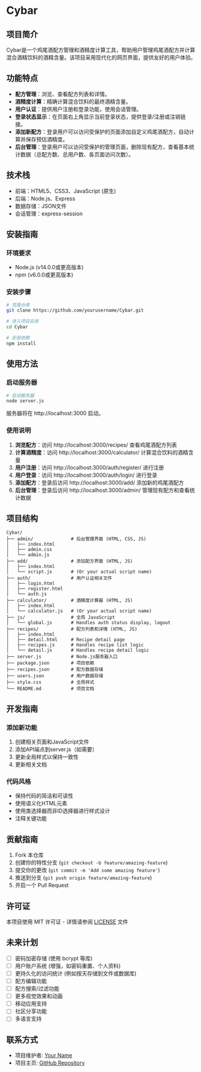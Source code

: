 # Cybar

## 项目简介
Cybar是一个鸡尾酒配方管理和酒精度计算工具，帮助用户管理鸡尾酒配方并计算混合酒精饮料的酒精含量。该项目采用现代化的网页界面，提供友好的用户体验。

## 功能特点

- **配方管理**：浏览、查看配方列表和详情。
- **酒精度计算**：精确计算混合饮料的最终酒精含量。
- **用户认证**：提供用户注册和登录功能，使用会话管理。
- **登录状态显示**：在页面右上角显示当前登录状态，提供登录/注册或注销链接。
- **添加新配方**：登录用户可以访问受保护的页面添加自定义鸡尾酒配方，自动计算并保存预估酒精度。
- **后台管理**：登录用户可以访问受保护的管理页面，删除现有配方，查看基本统计数据（总配方数、总用户数、各页面访问次数）。

## 技术栈

- 前端：HTML5、CSS3、JavaScript (原生)
- 后端：Node.js、Express
- 数据存储：JSON文件
- 会话管理：express-session

## 安装指南

### 环境要求
- Node.js (v14.0.0或更高版本)
- npm (v6.0.0或更高版本)

### 安装步骤

```bash
# 克隆仓库
git clone https://github.com/yourusername/Cybar.git

# 进入项目目录
cd Cybar

# 安装依赖
npm install
```

## 使用方法

### 启动服务器

```bash
# 启动服务器
node server.js
```

服务器将在 http://localhost:3000 启动。

### 使用说明

1. **浏览配方**：访问 http://localhost:3000/recipes/ 查看鸡尾酒配方列表
2. **计算酒精度**：访问 http://localhost:3000/calculator/ 计算混合饮料的酒精含量
3. **用户注册**：访问 http://localhost:3000/auth/register/ 进行注册
4. **用户登录**：访问 http://localhost:3000/auth/login/ 进行登录
5. **添加配方**：登录后访问 http://localhost:3000/add/ 添加新的鸡尾酒配方
6. **后台管理**：登录后访问 http://localhost:3000/admin/ 管理现有配方和查看统计数据

## 项目结构

```
Cybar/
├── admin/              # 后台管理界面 (HTML, CSS, JS)
│   ├── index.html
│   ├── admin.css
│   └── admin.js
├── add/                # 添加配方界面 (HTML, JS)
│   ├── index.html
│   └── script.js       # (Or your actual script name)
├── auth/               # 用户认证相关文件
│   ├── login.html
│   ├── register.html
│   └── auth.js
├── calculator/         # 酒精度计算器 (HTML, JS)
│   ├── index.html
│   └── calculator.js   # (Or your actual script name)
├── js/                 # 全局 JavaScript
│   └── global.js       # Handles auth status display, logout
├── recipes/            # 配方列表和详情 (HTML, JS)
│   ├── index.html
│   ├── detail.html     # Recipe detail page
│   ├── recipes.js      # Handles recipe list logic
│   └── detail.js       # Handles recipe detail logic
├── server.js           # Node.js服务器入口
├── package.json        # 项目依赖
├── recipes.json        # 配方数据存储
├── users.json          # 用户数据存储
├── style.css           # 全局样式
└── README.md           # 项目文档
```

## 开发指南

### 添加新功能

1. 创建相关页面和JavaScript文件
2. 添加API端点到server.js（如需要）
3. 更新全局样式以保持一致性
4. 更新相关文档

### 代码风格

- 保持代码的简洁和可读性
- 使用语义化HTML元素
- 使用类选择器而非ID选择器进行样式设计
- 注释关键功能

## 贡献指南

1. Fork 本仓库
2. 创建你的特性分支 (`git checkout -b feature/amazing-feature`)
3. 提交你的更改 (`git commit -m 'Add some amazing feature'`)
4. 推送到分支 (`git push origin feature/amazing-feature`)
5. 开启一个 Pull Request

## 许可证

本项目使用 MIT 许可证 - 详情请参阅 [LICENSE](LICENSE) 文件

## 未来计划

- [ ] 密码加密存储 (使用 bcrypt 等库)
- [ ] 用户账户系统 (增强，如密码重置、个人资料)
- [ ] 更持久化的访问统计 (例如按天存储到文件或数据库)
- [ ] 配方编辑功能
- [ ] 配方搜索/过滤功能
- [ ] 更多视觉效果和动画
- [ ] 移动应用支持
- [ ] 社区分享功能
- [ ] 多语言支持

## 联系方式

- 项目维护者: [Your Name](mailto:your.email@example.com)
- 项目主页: [GitHub Repository](https://github.com/yourusername/Cybar)